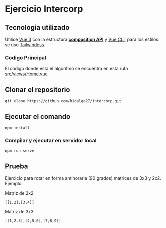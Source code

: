 # Ejercicio Intercorp
## Tecnologia utilizado
Utilice [Vue 3](https://v3.vuejs.org/guide/installation.html) con la estructura **[composition API](https://v3.vuejs.org/guide/composition-api-introduction.html#reacting-to-changes-with-watch)** y [Vue CLI](https://cli.vuejs.org/), para los estilos se uso [Tailwindcss](https://tailwindcss.com/).

### Codigo Principal
El codigo donde esta el algoritmo se encuentra en esta ruta
[src/views/Home.vue](https://github.com/hidalgo27/intercorp/blob/master/src/views/Home.vue)

## Clonar el repositorio
```
git clone https://github.com/hidalgo27/intercorp.git
```

## Ejecutar el comando
```
npm install
```

### Compilar y ejecutar en servidor local
```
npm run serve
```

## Prueba 
Ejercicio para rotar en forma antihoraria (90 grados) matrices de 3x3 y 2x2. Ejemplo:

Matriz de 2x2
```
[[1,2],[3,4]]
```
Matriz de 3x3
```
[[1,2,3],[4,5,6],[7,8,9]]
```